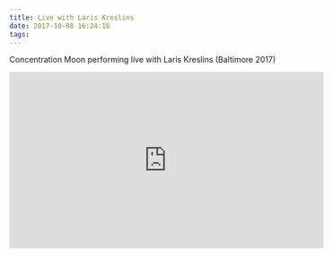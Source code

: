 ```yaml
---
title: Live with Laris Kreslins
date: 2017-10-08 16:24:18
tags:
---
```


Concentration Moon performing live with Laris Kreslins (Baltimore 2017)

<iframe class="youtube-embed" width="560" height="315" src="https://www.youtube.com/embed/mO71ixtgpt8?rel=0" frameborder="0" allowfullscreen></iframe>